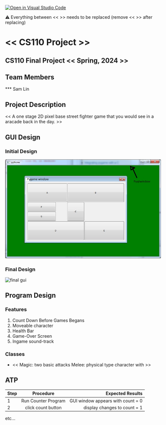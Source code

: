 [![Open in Visual Studio Code](https://classroom.github.com/assets/open-in-vscode-718a45dd9cf7e7f842a935f5ebbe5719a5e09af4491e668f4dbf3b35d5cca122.svg)](https://classroom.github.com/online_ide?assignment_repo_id=14589309&assignment_repo_type=AssignmentRepo)

:warning: Everything between << >> needs to be replaced (remove << >> after replacing)

# << CS110 Project >>
## CS110 Final Project  << Spring, 2024 >>

## Team Members

*** Sam Lin

## Project Description

<< A one stage 2D pixel base street fighter game that you would see in a aracade back in the day. >>


## GUI Design


### Initial Design

![initial gui](assets/gui.jpg)

### Final Design

![final gui](assets/finalgui.jpg)

## Program Design

### Features

1. Count Down Before Games Begans
2. Moveable character
3. Health Bar
4. Game-Over Screen
5. Ingame sound-track

### Classes

- << 
Magic: two basic attacks
Melee: physical type character with >>

## ATP

| Step                 |Procedure             |Expected Results                   |
|----------------------|:--------------------:|----------------------------------:|
|  1                   | Run Counter Program  |GUI window appears with count = 0  |
|  2                   | click count button   | display changes to count = 1      |
etc...
